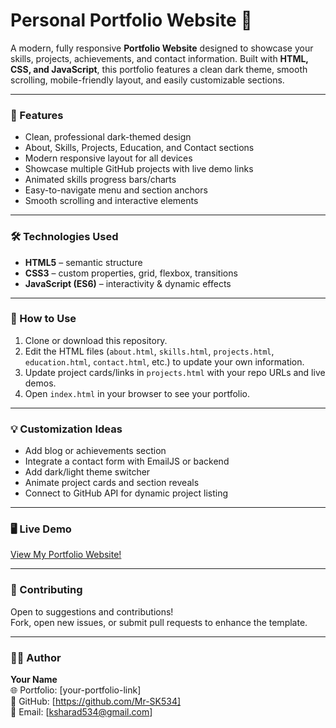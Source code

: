 # Personal Portfolio Website 🌌

A modern, fully responsive **Portfolio Website** designed to showcase your skills, projects, achievements, and contact information. Built with **HTML, CSS, and JavaScript**, this portfolio features a clean dark theme, smooth scrolling, mobile-friendly layout, and easily customizable sections.

---

### 🧩 Features

- Clean, professional dark-themed design
- About, Skills, Projects, Education, and Contact sections
- Modern responsive layout for all devices
- Showcase multiple GitHub projects with live demo links
- Animated skills progress bars/charts
- Easy-to-navigate menu and section anchors
- Smooth scrolling and interactive elements

---

### 🛠️ Technologies Used

- **HTML5** – semantic structure
- **CSS3** – custom properties, grid, flexbox, transitions
- **JavaScript (ES6)** – interactivity & dynamic effects

---

### 🚀 How to Use

1. Clone or download this repository.
2. Edit the HTML files (`about.html`, `skills.html`, `projects.html`, `education.html`, `contact.html`, etc.) to update your own information.
3. Update project cards/links in `projects.html` with your repo URLs and live demos.
4. Open `index.html` in your browser to see your portfolio.

---

### 💡 Customization Ideas

- Add blog or achievements section
- Integrate a contact form with EmailJS or backend
- Add dark/light theme switcher
- Animate project cards and section reveals
- Connect to GitHub API for dynamic project listing

---

### 🖥️ Live Demo

[View My Portfolio Website!](your-live-portfolio-link)

---

### 🤝 Contributing

Open to suggestions and contributions!  
Fork, open new issues, or submit pull requests to enhance the template.

---

### 🧑‍💻 Author

**Your Name**  
🌐 Portfolio: [your-portfolio-link]  
💼 GitHub: [https://github.com/Mr-SK534]  
📧 Email: [ksharad534@gmail.com]
